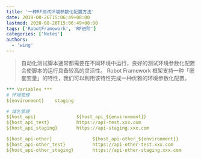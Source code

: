 ```yaml
---
title: '一种RF测试环境参数化配置方法'
date: 2019-08-26T15:06:49+08:00
lastmod: 2020-08-26T15:06:49+08:00
tags: ['RobotFramework', 'RF进阶']
categories: ['Notes']
authors:
  - 'wing'
---
```


> 自动化测试脚本通常都需要在不同环境中运行，良好的测试环境参数化配置会使脚本的运行具备较高的灵活性。
> Robot Framework 框架支持一种「嵌套变量」的特性，我们可以利用该特性完成一种优雅的环境参数化配置。

```yaml
*** Variables ***
# 环境管理
${environment}    staging

# 域名管理
${host_api}               ${host_api_${environment}}
${host_api_test}          https://api-test.xxx.com
${host_api_staging}       https://api-staging.xxx.com

${host_api-other}               ${host_api-other_${environment}}
${host_api-other_test}          https://api-other-test.xxx.com
${host_api-other_staging}       https://api-other-staging.xxx.com
```
